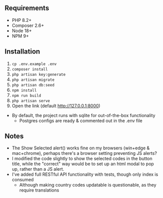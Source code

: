 ## Requirements
- PHP 8.2+
- Composer 2.6+
- Node 18+
- NPM 9+

## Installation
1. `cp .env.example .env`
2. `composer install`
3. `php artisan key:generate`
4. `php artisan migrate`
5. `php artisan db:seed`
7. `npm install`
8. `npm run build`
9. `php artisan serve`
10. Open the link (default http://127.0.0.1:8000)
- By default, the project runs with sqlite for out-of-the-box functionality
  - Postgres configs are ready & commented out in the .env file

## Notes
- The Show Selected alert() works fine on my browsers (win+edge & mac+chrome),
perhaps there's a browser setting preventing JS alerts?
- I modified the code slightly to show the selected codes in the button title,
while the "correct" way would be to set up an html modal to pop up,
rather than a JS alert.
- I've added full RESTful API functionality with tests, though only index is consumed
  - Although making country codes updatable is questionable, as they require translations
